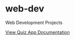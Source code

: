 # web-dev
Web Development Projects

[View Quiz App Documentation](https://github.com/binayak-2/web-dev/blob/main/QuizApp/HOW%20DID%20I%20MADE%20THIS.md)
